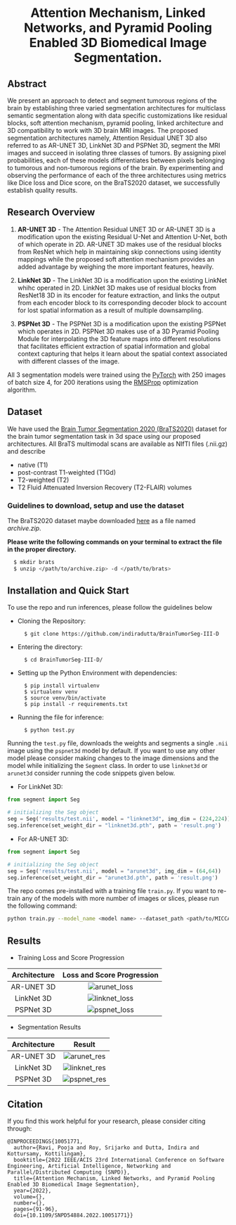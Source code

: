 <h1 align = "center">Attention Mechanism, Linked Networks, and Pyramid Pooling Enabled 3D Biomedical Image Segmentation.

## Abstract
We present an approach to detect and segment tumorous regions of the brain by establishing three varied segmentation architectures for multiclass semantic segmentation along with data specific customizations like residual blocks, soft attention mechanism, pyramid pooling, linked architecture and 3D compatibility to work with 3D brain MRI images. The proposed segmentation architectures namely, Attention Residual UNET 3D also referred to as AR-UNET 3D, LinkNet 3D and PSPNet 3D, segment the MRI images and succeed in isolating three classes of tumors. By assigning pixel probabilities, each of these models differentiates between pixels belonging to tumorous and non-tumorous regions of the brain. By experimenting and observing the performance of each of the three architectures using metrics like Dice loss and Dice score, on the BraTS2020 dataset, we successfully establish quality results.

## Research Overview
1. **AR-UNET 3D** - The Attention Residual UNET 3D or AR-UNET 3D is a modification upon the existing Residual U-Net and Attention U-Net, both of which operate in 2D. AR-UNET 3D makes use of the residual blocks from ResNet which help in maintaining skip connections using identity mappings while the proposed soft attention mechanism provides an added advantage by weighing the more important features, heavily.

2. **LinkNet 3D** - The LinkNet 3D is a modification upon the existing LinkNet whihc operated in 2D. LinkNet 3D makes use of residual blocks from ResNet18 3D in its encoder for feature extraction, and links the output from each encoder block to its corresponding decoder block to account for lost spatial information as a result of multiple downsampling. 

3. **PSPNet 3D** - The PSPNet 3D is a modification upon the existing PSPNet which operates in 2D. PSPNet 3D makes use of a 3D Pyramid Pooling Module for interpolating the 3D feature maps into different resolutions that facilitates efficient extraction of spatial information and global context capturing that helps it learn about the spatial context associated with different classes of the image.

All 3 segmentation models were trained using the [PyTorch](https://pytorch.org/docs/stable/index.html) with 250 images of batch size 4, for 200 iterations using the [RMSProp](https://pytorch.org/docs/stable/generated/torch.optim.RMSprop.html) optimization algorithm.

## Dataset
We have used the [Brain Tumor Segmentation 2020 (BraTS2020)](https://www.med.upenn.edu/cbica/brats2020/data.html) dataset for the brain tumor segmentation task in 3d space using our proposed architectures. All BraTS multimodal scans are available as NIfTI files (.nii.gz) and describe 
* native (T1) 
* post-contrast T1-weighted (T1Gd)
* T2-weighted (T2)
* T2 Fluid Attenuated Inversion Recovery (T2-FLAIR) volumes 

### Guidelines to download, setup and use the dataset
The BraTS2020 dataset maybe downloaded [here](https://www.kaggle.com/awsaf49/brats20-dataset-training-validation) as a file named *archive.zip*.

**Please write the following commands on your terminal to extract the file in the proper directory.**
```bash
  $ mkdir brats
  $ unzip </path/to/archive.zip> -d </path/to/brats>
```

## Installation and Quick Start
To use the repo and run inferences, please follow the guidelines below

- Cloning the Repository: 

        $ git clone https://github.com/indiradutta/BrainTumorSeg-III-D
        
- Entering the directory: 

        $ cd BrainTumorSeg-III-D/
        
- Setting up the Python Environment with dependencies:

        $ pip install virtualenv
        $ virtualenv venv
        $ source venv/bin/activate
        $ pip install -r requirements.txt

- Running the file for inference:

        $ python test.py
 
Running the `test.py` file, downloads the weights and segments a single `.nii` image using the `pspnet3d` model by default. If you want to use any other model please consider making changes to the image dimensions and the model while initializing the `Segment` class. In order to use `linknet3d` or `arunet3d` consider running the code snippets given below.

- For LinkNet 3D:
```python
from segment import Seg

# initializing the Seg object 
seg = Seg('results/test.nii', model = "linknet3d", img_dim = (224,224))
seg.inference(set_weight_dir = "linknet3d.pth", path = 'result.png')
```

- For AR-UNET 3D:
```python
from segment import Seg

# initializing the Seg object 
seg = Seg('results/test.nii', model = "arunet3d", img_dim = (64,64))
seg.inference(set_weight_dir = "arunet3d.pth", path = 'result.png')
```
The repo comes pre-installed with a training file `train.py`. If you want to re-train any of the models with more number of images or slices, please run the following command:
```bash
python train.py --model_name <model name> --dataset_path <path/to/MICCAI_BraTS2020_TrainingData/> --epochs <iterations>
```

## Results
- Training Loss and Score Progression 

Architecture | Loss and Score Progression
:-------------: | :---------: |
AR-UNET 3D | ![arunet_loss](https://user-images.githubusercontent.com/66861243/136073912-bb28ae11-3ff2-4771-8857-f29d01fc78a3.png) |
LinkNet 3D | ![linknet_loss](https://user-images.githubusercontent.com/66861243/136074028-2e4e77ad-de9e-4ee7-aab1-0f7d0784d0b4.png) |
PSPNet 3D | ![pspnet_loss](https://user-images.githubusercontent.com/66861243/136074196-c327e5c6-c8f3-4ecc-a4c6-deb1cae2964c.png) |


- Segmentation Results

Architecture | Result
:--------------------: | :-------------------: |
AR-UNET 3D | ![arunet_res](https://user-images.githubusercontent.com/66861243/136074804-2fcfbda4-9ae4-4f85-ad95-f3a6f02a2427.png) |
LinkNet 3D | ![linknet_res](https://user-images.githubusercontent.com/66861243/136074856-605644ba-9f3f-4a17-a4e3-efedd65c25c8.png) |
PSPNet 3D | ![pspnet_res](https://user-images.githubusercontent.com/66861243/136074937-0a6c4a0f-7320-471c-94c5-dca758851a75.png) |

## Citation
If you find this work helpful for your research, please consider citing through:
```
@INPROCEEDINGS{10051771,
  author={Ravi, Pooja and Roy, Srijarko and Dutta, Indira and Kottursamy, Kottilingam},
  booktitle={2022 IEEE/ACIS 23rd International Conference on Software Engineering, Artificial Intelligence, Networking and Parallel/Distributed Computing (SNPD)}, 
  title={Attention Mechanism, Linked Networks, and Pyramid Pooling Enabled 3D Biomedical Image Segmentation}, 
  year={2022},
  volume={},
  number={},
  pages={91-96},
  doi={10.1109/SNPD54884.2022.10051771}}
```
